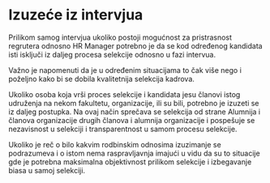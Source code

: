 # Izuzeće iz intervjua

Prilikom samog intervjua ukoliko postoji mogućnost za pristrasnost regrutera odnosno HR Manager potrebno je da se kod određenog kandidata isti isključi iz daljeg procesa selekcije odnosno u fazi intervua.

Važno je napomenuti da je u određenim situacijama to čak više nego i poželjno kako bi se dobila kvalitetnija selekcija kadrova.

Ukoliko osoba koja vrši proces selekcije i kandidata jesu članovi istog udruženja na nekom fakultetu, organizacije, ili su bili, potrebno je izuzeti se iz daljeg postupka. Na ovaj način sprečava se selekcija od strane Alumnija i članova organizacije drugih članova i alumnija organizacije i pospešuje se nezavisnost u selekciji i transparentnost u samom procesu selekcije. 

Ukoliko je reč o bilo kakvim rodbinskim odnosima izuzimanje se podrazumeva i o istom nema raspravljavnja imajući u vidu da su to situacije gde je potrebna maksimalna objektivnost prilikom selekcije i izbegavanje biasa u samoj selekciji.

